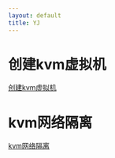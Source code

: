 ```yaml
---
layout: default
title: YJ
---
```


# 创建kvm虚拟机
[创建kvm虚拟机](docs/kvm.md)
# kvm网络隔离
[kvm网络隔离](docs/kvm网络隔离.md)
